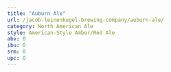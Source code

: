 ```yaml
---
title: "Auburn Ale"
url: /jacob-leinenkugel-brewing-company/auburn-ale/
category: North American Ale
style: American-Style Amber/Red Ale
abv: 0
ibu: 0
srm: 0
upc: 0
---
```


